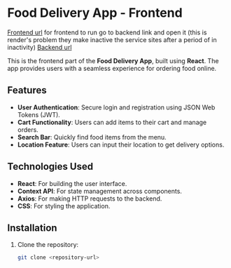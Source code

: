 # Food Delivery App - Frontend
[Frontend url](https://food-delivery-app-frontend-c73i.onrender.com)
for frontend to run go to backend link and open it (this is render's problem they make inactive the service sites after a period of in inactivity)
[Backend url](https://food-delivery-app-backend-0yhr.onrender.com)

This is the frontend part of the **Food Delivery App**, built using **React**. The app provides users with a seamless experience for ordering food online.

## Features

- **User Authentication**: Secure login and registration using JSON Web Tokens (JWT).
- **Cart Functionality**: Users can add items to their cart and manage orders.
- **Search Bar**: Quickly find food items from the menu.
- **Location Feature**: Users can input their location to get delivery options.

## Technologies Used

- **React**: For building the user interface.
- **Context API**: For state management across components.
- **Axios**: For making HTTP requests to the backend.
- **CSS**: For styling the application.

## Installation

1. Clone the repository:
   ```bash
   git clone <repository-url>




